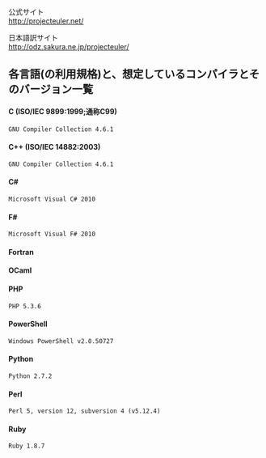 公式サイト  
<http://projecteuler.net/>

日本語訳サイト  
<http://odz.sakura.ne.jp/projecteuler/>

各言語(の利用規格)と、想定しているコンパイラとそのバージョン一覧
-----
#### C (ISO/IEC 9899:1999;通称C99) ####
`GNU Compiler Collection 4.6.1`

#### C++ (ISO/IEC 14882:2003) ####
`GNU Compiler Collection 4.6.1`

#### C# ####
`Microsoft Visual C# 2010`

#### F# ####
`Microsoft Visual F# 2010`

#### Fortran ####

#### OCaml ####

#### PHP ####
`PHP 5.3.6`

#### PowerShell ####
`Windows PowerShell v2.0.50727`

#### Python ####
`Python 2.7.2`

#### Perl ####
`Perl 5, version 12, subversion 4 (v5.12.4)`

#### Ruby ####
`Ruby 1.8.7`
